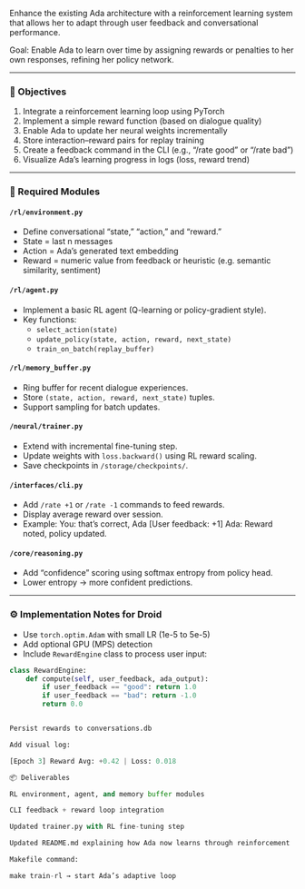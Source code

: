 Enhance the existing Ada architecture with a reinforcement learning system that allows her to adapt through user feedback and conversational performance.

Goal: Enable Ada to learn over time by assigning rewards or penalties to her own responses, refining her policy network.

---

### 🧠 Objectives

1. Integrate a reinforcement learning loop using PyTorch
2. Implement a simple reward function (based on dialogue quality)
3. Enable Ada to update her neural weights incrementally
4. Store interaction–reward pairs for replay training
5. Create a feedback command in the CLI (e.g., “/rate good” or “/rate bad”)
6. Visualize Ada’s learning progress in logs (loss, reward trend)

---

### 🧩 Required Modules

#### `/rl/environment.py`

- Define conversational “state,” “action,” and “reward.”
- State = last n messages
- Action = Ada’s generated text embedding
- Reward = numeric value from feedback or heuristic (e.g. semantic similarity, sentiment)

#### `/rl/agent.py`

- Implement a basic RL agent (Q-learning or policy-gradient style).
- Key functions:
  - `select_action(state)`
  - `update_policy(state, action, reward, next_state)`
  - `train_on_batch(replay_buffer)`

#### `/rl/memory_buffer.py`

- Ring buffer for recent dialogue experiences.
- Store `(state, action, reward, next_state)` tuples.
- Support sampling for batch updates.

#### `/neural/trainer.py`

- Extend with incremental fine-tuning step.
- Update weights with `loss.backward()` using RL reward scaling.
- Save checkpoints in `/storage/checkpoints/`.

#### `/interfaces/cli.py`

- Add `/rate +1` or `/rate -1` commands to feed rewards.
- Display average reward over session.
- Example:
  You: that’s correct, Ada
  [User feedback: +1]
  Ada: Reward noted, policy updated.

#### `/core/reasoning.py`

- Add “confidence” scoring using softmax entropy from policy head.
- Lower entropy → more confident predictions.

---

### ⚙️ Implementation Notes for Droid

- Use `torch.optim.Adam` with small LR (1e-5 to 5e-5)
- Add optional GPU (MPS) detection
- Include `RewardEngine` class to process user input:

```python
class RewardEngine:
    def compute(self, user_feedback, ada_output):
        if user_feedback == "good": return 1.0
        if user_feedback == "bad": return -1.0
        return 0.0


Persist rewards to conversations.db

Add visual log:

[Epoch 3] Reward Avg: +0.42 | Loss: 0.018

📦 Deliverables

RL environment, agent, and memory buffer modules

CLI feedback + reward loop integration

Updated trainer.py with RL fine-tuning step

Updated README.md explaining how Ada now learns through reinforcement

Makefile command:

make train-rl → start Ada’s adaptive loop
```
